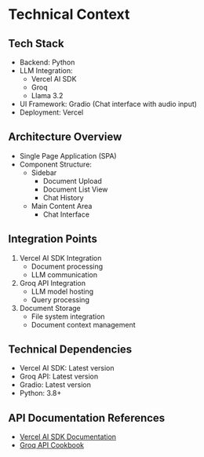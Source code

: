 # Technical Context

## Tech Stack

- Backend: Python
- LLM Integration:
  - Vercel AI SDK
  - Groq
  - Llama 3.2
- UI Framework: Gradio (Chat interface with audio input)
- Deployment: Vercel

## Architecture Overview

- Single Page Application (SPA)
- Component Structure:
  - Sidebar
    - Document Upload
    - Document List View
    - Chat History
  - Main Content Area
    - Chat Interface

## Integration Points

1. Vercel AI SDK Integration
   - Document processing
   - LLM communication
2. Groq API Integration
   - LLM model hosting
   - Query processing
3. Document Storage
   - File system integration
   - Document context management

## Technical Dependencies

- Vercel AI SDK: Latest version
- Groq API: Latest version
- Gradio: Latest version
- Python: 3.8+

## API Documentation References

- [Vercel AI SDK Documentation](https://docs.vercel.com/ai-sdk/overview)
- [Groq API Cookbook](https://github.com/groq/groq-api-cookbook/blob/main/tutorials/groq-gradio/groq-gradio-tutorial.ipynb)
